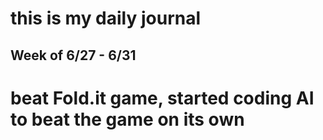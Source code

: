 #  **this is my daily journal**


##  **Week of 6/27 - 6/31**
# beat Fold.it game, started coding AI to beat the game on its own
